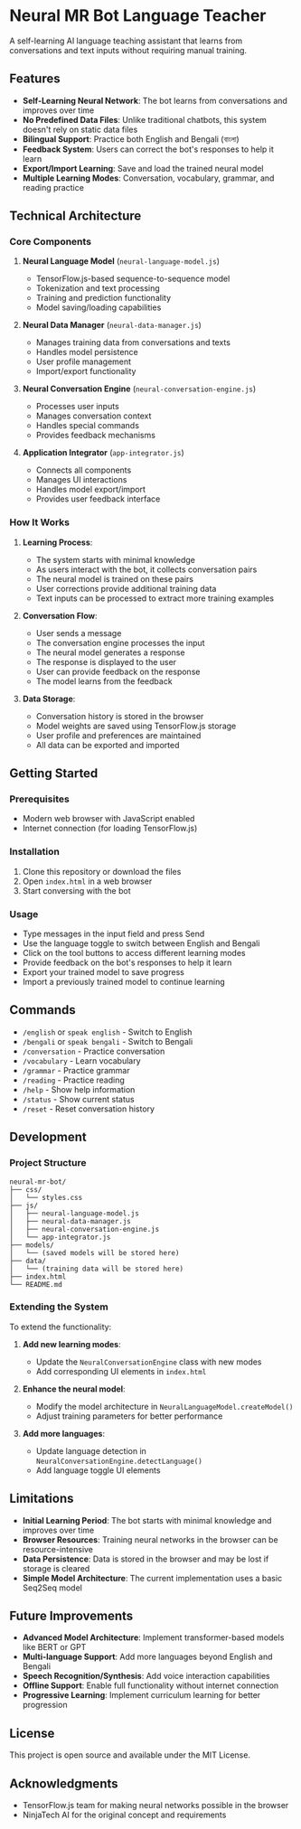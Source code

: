 # Neural MR Bot Language Teacher

A self-learning AI language teaching assistant that learns from conversations and text inputs without requiring manual training.

## Features

- **Self-Learning Neural Network**: The bot learns from conversations and improves over time
- **No Predefined Data Files**: Unlike traditional chatbots, this system doesn't rely on static data files
- **Bilingual Support**: Practice both English and Bengali (বাংলা)
- **Feedback System**: Users can correct the bot's responses to help it learn
- **Export/Import Learning**: Save and load the trained neural model
- **Multiple Learning Modes**: Conversation, vocabulary, grammar, and reading practice

## Technical Architecture

### Core Components

1. **Neural Language Model** (`neural-language-model.js`)
   - TensorFlow.js-based sequence-to-sequence model
   - Tokenization and text processing
   - Training and prediction functionality
   - Model saving/loading capabilities

2. **Neural Data Manager** (`neural-data-manager.js`)
   - Manages training data from conversations and texts
   - Handles model persistence
   - User profile management
   - Import/export functionality

3. **Neural Conversation Engine** (`neural-conversation-engine.js`)
   - Processes user inputs
   - Manages conversation context
   - Handles special commands
   - Provides feedback mechanisms

4. **Application Integrator** (`app-integrator.js`)
   - Connects all components
   - Manages UI interactions
   - Handles model export/import
   - Provides user feedback interface

### How It Works

1. **Learning Process**:
   - The system starts with minimal knowledge
   - As users interact with the bot, it collects conversation pairs
   - The neural model is trained on these pairs
   - User corrections provide additional training data
   - Text inputs can be processed to extract more training examples

2. **Conversation Flow**:
   - User sends a message
   - The conversation engine processes the input
   - The neural model generates a response
   - The response is displayed to the user
   - User can provide feedback on the response
   - The model learns from the feedback

3. **Data Storage**:
   - Conversation history is stored in the browser
   - Model weights are saved using TensorFlow.js storage
   - User profile and preferences are maintained
   - All data can be exported and imported

## Getting Started

### Prerequisites

- Modern web browser with JavaScript enabled
- Internet connection (for loading TensorFlow.js)

### Installation

1. Clone this repository or download the files
2. Open `index.html` in a web browser
3. Start conversing with the bot

### Usage

- Type messages in the input field and press Send
- Use the language toggle to switch between English and Bengali
- Click on the tool buttons to access different learning modes
- Provide feedback on the bot's responses to help it learn
- Export your trained model to save progress
- Import a previously trained model to continue learning

## Commands

- `/english` or `speak english` - Switch to English
- `/bengali` or `speak bengali` - Switch to Bengali
- `/conversation` - Practice conversation
- `/vocabulary` - Learn vocabulary
- `/grammar` - Practice grammar
- `/reading` - Practice reading
- `/help` - Show help information
- `/status` - Show current status
- `/reset` - Reset conversation history

## Development

### Project Structure

```
neural-mr-bot/
├── css/
│   └── styles.css
├── js/
│   ├── neural-language-model.js
│   ├── neural-data-manager.js
│   ├── neural-conversation-engine.js
│   └── app-integrator.js
├── models/
│   └── (saved models will be stored here)
├── data/
│   └── (training data will be stored here)
├── index.html
└── README.md
```

### Extending the System

To extend the functionality:

1. **Add new learning modes**:
   - Update the `NeuralConversationEngine` class with new modes
   - Add corresponding UI elements in `index.html`

2. **Enhance the neural model**:
   - Modify the model architecture in `NeuralLanguageModel.createModel()`
   - Adjust training parameters for better performance

3. **Add more languages**:
   - Update language detection in `NeuralConversationEngine.detectLanguage()`
   - Add language toggle UI elements

## Limitations

- **Initial Learning Period**: The bot starts with minimal knowledge and improves over time
- **Browser Resources**: Training neural networks in the browser can be resource-intensive
- **Data Persistence**: Data is stored in the browser and may be lost if storage is cleared
- **Simple Model Architecture**: The current implementation uses a basic Seq2Seq model

## Future Improvements

- **Advanced Model Architecture**: Implement transformer-based models like BERT or GPT
- **Multi-language Support**: Add more languages beyond English and Bengali
- **Speech Recognition/Synthesis**: Add voice interaction capabilities
- **Offline Support**: Enable full functionality without internet connection
- **Progressive Learning**: Implement curriculum learning for better progression

## License

This project is open source and available under the MIT License.

## Acknowledgments

- TensorFlow.js team for making neural networks possible in the browser
- NinjaTech AI for the original concept and requirements